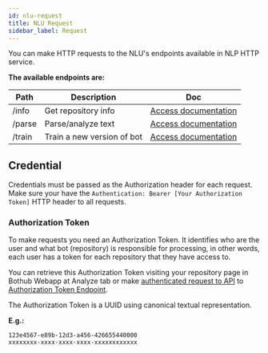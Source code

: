 ```yaml
---
id: nlu-request
title: NLU Request
sidebar_label: Request
---
```


You can make HTTP requests to the NLU's endpoints available in NLP HTTP service.

**The available endpoints are:**

| Path | Description | Doc
|--|--|--|
| /info | Get repository info | [Access documentation](/docs/en/nlu-info)
| /parse | Parse/analyze text | [Access documentation](/docs/en/nlu-parse)
| /train | Train a new version of bot | [Access documentation](/docs/en/nlu-train)

## Credential

Credentials must be passed as the Authorization header for each request. Make sure your have the `Authentication: Bearer [Your Authorization Token]` HTTP header to all requests.

### Authorization Token

To make requests you need an Authorization Token. It identifies who are the user and what bot (repository) is responsible for processing, in other words, each user has a token for each repository that they have access to.

You can retrieve this Authorization Token visiting your repository page in Bothub Webapp at Analyze tab or make [authenticated request to API]() to [Authorization Token Endpoint]().

The Authorization Token is a UUID using canonical textual representation.

**E.g.:**

```text
123e4567-e89b-12d3-a456-426655440000
xxxxxxxx-xxxx-xxxx-xxxx-xxxxxxxxxxxx
```